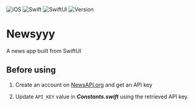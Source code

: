 ![iOS](https://img.shields.io/badge/iOS-14.0-blue.svg)
![Swift](https://img.shields.io/badge/Swift-5.0-yellow.svg)
![SwiftUI](https://img.shields.io/badge/SwiftUI-2.0-pink.svg)
![Version](https://img.shields.io/badge/Version-0.0.2-green.svg)

# Newsyyy
A news app built from SwiftUI

## Before using

1. Create an account on [NewsAPI.org](https://newsapi.org/account) and get an API key

2. Update `API_KEY` value in ___Constants.swift___ using the retrieved API key.
